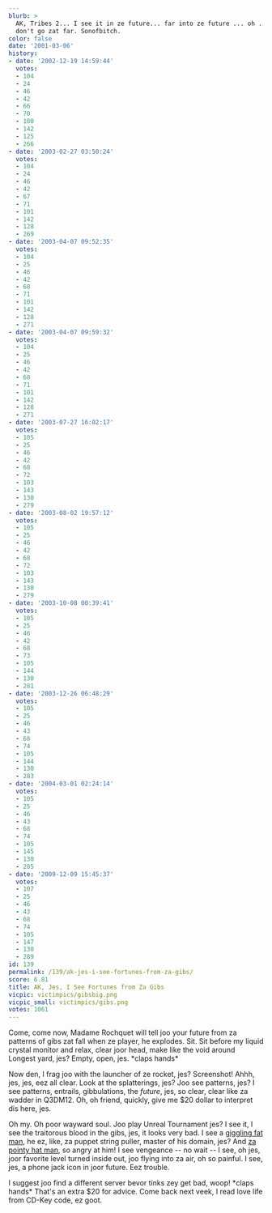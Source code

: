 ```yaml
---
blurb: >
  AK, Tribes 2... I see it in ze future... far into ze future ... oh ... so far. Gibs
  don't go zat far. Sonofbitch.
color: false
date: '2001-03-06'
history:
- date: '2002-12-19 14:59:44'
  votes:
  - 104
  - 24
  - 46
  - 42
  - 66
  - 70
  - 100
  - 142
  - 125
  - 266
- date: '2003-02-27 03:50:24'
  votes:
  - 104
  - 24
  - 46
  - 42
  - 67
  - 71
  - 101
  - 142
  - 128
  - 269
- date: '2003-04-07 09:52:35'
  votes:
  - 104
  - 25
  - 46
  - 42
  - 68
  - 71
  - 101
  - 142
  - 128
  - 271
- date: '2003-04-07 09:59:32'
  votes:
  - 104
  - 25
  - 46
  - 42
  - 68
  - 71
  - 101
  - 142
  - 128
  - 271
- date: '2003-07-27 16:02:17'
  votes:
  - 105
  - 25
  - 46
  - 42
  - 68
  - 72
  - 103
  - 143
  - 130
  - 279
- date: '2003-08-02 19:57:12'
  votes:
  - 105
  - 25
  - 46
  - 42
  - 68
  - 72
  - 103
  - 143
  - 130
  - 279
- date: '2003-10-08 00:39:41'
  votes:
  - 105
  - 25
  - 46
  - 42
  - 68
  - 73
  - 105
  - 144
  - 130
  - 281
- date: '2003-12-26 06:48:29'
  votes:
  - 105
  - 25
  - 46
  - 43
  - 68
  - 74
  - 105
  - 144
  - 130
  - 283
- date: '2004-03-01 02:24:14'
  votes:
  - 105
  - 25
  - 46
  - 43
  - 68
  - 74
  - 105
  - 145
  - 130
  - 285
- date: '2009-12-09 15:45:37'
  votes:
  - 107
  - 25
  - 46
  - 43
  - 68
  - 74
  - 105
  - 147
  - 130
  - 289
id: 139
permalink: /139/ak-jes-i-see-fortunes-from-za-gibs/
score: 6.81
title: AK, Jes, I See Fortunes from Za Gibs
vicpic: victimpics/gibsbig.png
vicpic_small: victimpics/gibs.png
votes: 1061
---
```


Come, come now, Madame Rochquet will tell joo your future from za
patterns of gibs zat fall when ze player, he explodes. Sit. Sit before
my liquid crystal monitor and relax, clear joor head, make like the void
around Longest yard, jes? Empty, open, jes. \*claps hands\*

Now den, I frag joo with the launcher of ze rocket, jes? Screenshot!
Ahhh, jes, jes, eez all clear. Look at the splatterings, jes? Joo see
patterns, jes? I see patterns, entrails, gibbulations, the *future*,
jes, so clear, clear like za wadder in Q3DM12. Oh, oh friend, quickly,
give me $20 dollar to interpret dis here, jes.

Oh my. Oh poor wayward soul. Joo play Unreal Tournament jes? I see it, I
see the traitorous blood in the gibs, jes, it looks very bad. I see a
[giggling fat man](@/victim/135.md), he ez, like, za puppet string
puller, master of his domain, jes? And [za pointy hat
man](@/victim/119.md), so angry at him! I see vengeance -- no wait --
I see, oh jes, joor favorite level turned inside out, joo flying into za
air, oh so painful. I see, jes, a phone jack icon in joor future. Eez
trouble.

I suggest joo find a different server bevor tinks zey get bad, woop!
\*claps hands\* That's an extra $20 for advice. Come back next veek, I
read love life from CD-Key code, ez goot.